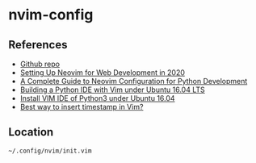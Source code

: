 # nvim-config

## References

* [Github repo](https://github.com/lsdr/nvim/blob/master/init.vim)
* [Setting Up Neovim for Web Development in 2020](https://betterprogramming.pub/setting-up-neovim-for-web-development-in-2020-d800de3efacd)
* [A Complete Guide to Neovim Configuration for Python Development](https://jdhao.github.io/2018/12/24/centos_nvim_install_use_guide_en/)
* [Building a Python IDE with Vim under Ubuntu 16.04
  LTS](https://www.programmersought.com/article/76751324610/)
* [Install VIM IDE of Python3 under Ubuntu
  16.04](https://www.programmersought.com/article/85516757234/)
* [Best way to insert timestamp in Vim?](https://stackoverflow.com/questions/56052/best-way-to-insert-timestamp-in-vim)

## Location

```
~/.config/nvim/init.vim
```
